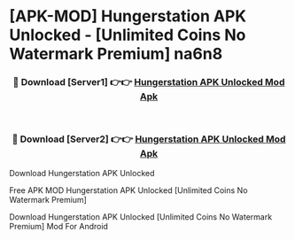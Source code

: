 # [APK-MOD] Hungerstation APK Unlocked - [Unlimited Coins No Watermark Premium] na6n8



<div align="center">
<h3>🔴 Download [Server1] 👉👉 <a href="https://momento.my/?title=Hungerstation_APK_Unlocked">Hungerstation APK Unlocked Mod Apk</a></h3><br>

<h3>🔴 Download [Server2] 👉👉 <a href="https://momento.my/?title=Hungerstation_APK_Unlocked">Hungerstation APK Unlocked Mod Apk</a></h3>
</div>



Download Hungerstation APK Unlocked 

Free APK MOD Hungerstation APK Unlocked [Unlimited Coins No Watermark Premium]

Download Hungerstation APK Unlocked [Unlimited Coins No Watermark Premium] Mod For Android
